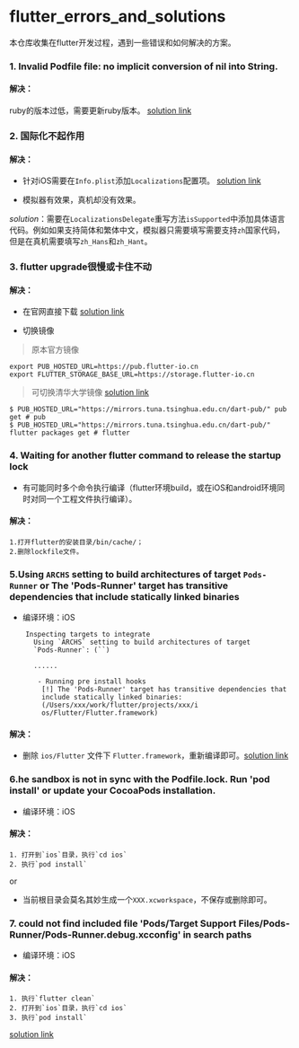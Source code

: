 # flutter_errors_and_solutions
本仓库收集在flutter开发过程，遇到一些错误和如何解决的方案。

### 1. Invalid Podfile file: no implicit conversion of nil into String.

#### 解决：

ruby的版本过低，需要更新ruby版本。 [solution link](https://www.cnblogs.com/doudouyoutang/p/10716376.html)


### 2. 国际化不起作用

#### 解决：

- 针对iOS需要在`Info.plist`添加`Localizations`配置项。 [solution link](https://flutter.cn/docs/development/accessibility-and-localization/internationalization)

- 模拟器有效果，真机却没有效果。

_solution_：需要在`LocalizationsDelegate`重写方法`isSupported`中添加具体语言代码。例如如果支持简体和繁体中文，模拟器只需要填写需要支持`zh`国家代码，但是在真机需要填写`zh_Hans`和`zh_Hant`。

### 3. flutter upgrade很慢或卡住不动

#### 解决：

- 在官网直接下载 [solution link](https://flutter.dev/docs/get-started/install)

- 切换镜像

> 原本官方镜像

```
export PUB_HOSTED_URL=https://pub.flutter-io.cn
export FLUTTER_STORAGE_BASE_URL=https://storage.flutter-io.cn
```

> 可切换清华大学镜像 
 [solution link](https://mirror.tuna.tsinghua.edu.cn/help/dart-pub/)

```
$ PUB_HOSTED_URL="https://mirrors.tuna.tsinghua.edu.cn/dart-pub/" pub get # pub
$ PUB_HOSTED_URL="https://mirrors.tuna.tsinghua.edu.cn/dart-pub/" flutter packages get # flutter
```

### 4. Waiting for another flutter command to release the startup lock

- 有可能同时多个命令执行编译（flutter环境build，或在iOS和android环境同时对同一个工程文件执行编译）。

#### 解决：

```
1.打开flutter的安装目录/bin/cache/；
2.删除lockfile文件。

```

### 5.Using `ARCHS` setting to build architectures of target `Pods-Runner` or The 'Pods-Runner' target has transitive dependencies that include statically linked binaries

- 编译环境：iOS

```
	Inspecting targets to integrate
	  Using `ARCHS` setting to build architectures of target
	  `Pods-Runner`: (``)

	  ......

	   - Running pre install hooks
	    [!] The 'Pods-Runner' target has transitive dependencies that
	    include statically linked binaries:
	    (/Users/xxx/work/flutter/projects/xxx/i
	    os/Flutter/Flutter.framework)
```

#### 解决：

 - 删除 `ios/Flutter` 文件下 `Flutter.framework`，重新编译即可。[solution link](https://github.com/tanersener/flutter-ffmpeg/issues/8)

### 6.he sandbox is not in sync with the Podfile.lock. Run 'pod install' or update your CocoaPods installation.

- 编译环境：iOS


#### 解决：

```
1. 打开到`ios`目录，执行`cd ios`
2. 执行`pod install`
```

or 

- 当前根目录会莫名其妙生成一个`XXX.xcworkspace`，不保存或删除即可。

### 7. could not find included file 'Pods/Target Support Files/Pods-Runner/Pods-Runner.debug.xcconfig' in search paths

- 编译环境：iOS

#### 解决：

```
1. 执行`flutter clean`
2. 打开到`ios`目录，执行`cd ios`
3. 执行`pod install`

```

[solution link](https://www.jianshu.com/p/4ffcbdb025f8)


